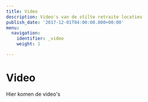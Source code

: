 ```yaml
---
title: Video
description: Video's van de stilte retraite locaties
publish_date: '2017-12-01T04:00:00.000+00:00'
menu:
  navigation:
    identifier: _video
    weight: 1

---
```

# Video
Hier komen de video's